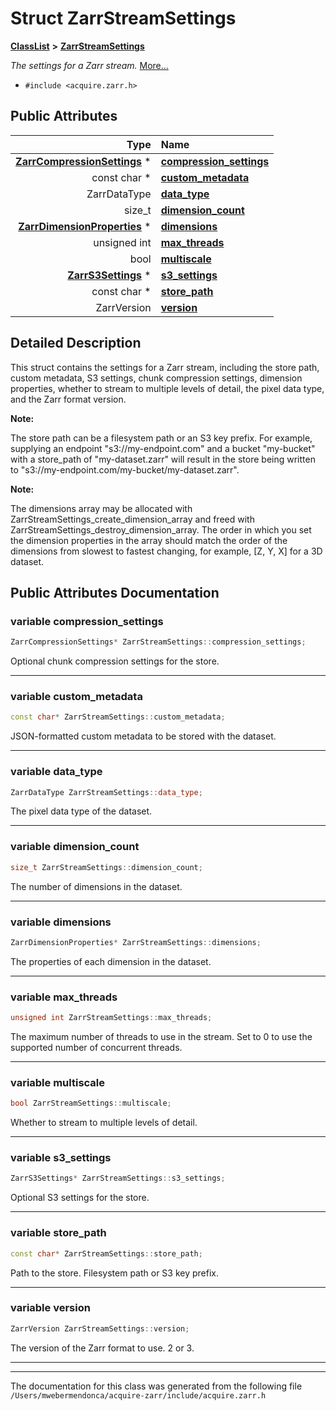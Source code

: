 

# Struct ZarrStreamSettings



[**ClassList**](annotated.md) **>** [**ZarrStreamSettings**](struct_zarr_stream_settings.md)



_The settings for a Zarr stream._ [More...](#detailed-description)

* `#include <acquire.zarr.h>`





















## Public Attributes

| Type | Name |
| ---: | :--- |
|  [**ZarrCompressionSettings**](struct_zarr_compression_settings.md) \* | [**compression\_settings**](#variable-compression_settings)  <br> |
|  const char \* | [**custom\_metadata**](#variable-custom_metadata)  <br> |
|  ZarrDataType | [**data\_type**](#variable-data_type)  <br> |
|  size\_t | [**dimension\_count**](#variable-dimension_count)  <br> |
|  [**ZarrDimensionProperties**](struct_zarr_dimension_properties.md) \* | [**dimensions**](#variable-dimensions)  <br> |
|  unsigned int | [**max\_threads**](#variable-max_threads)  <br> |
|  bool | [**multiscale**](#variable-multiscale)  <br> |
|  [**ZarrS3Settings**](struct_zarr_s3_settings.md) \* | [**s3\_settings**](#variable-s3_settings)  <br> |
|  const char \* | [**store\_path**](#variable-store_path)  <br> |
|  ZarrVersion | [**version**](#variable-version)  <br> |












































## Detailed Description


This struct contains the settings for a Zarr stream, including the store path, custom metadata, S3 settings, chunk compression settings, dimension properties, whether to stream to multiple levels of detail, the pixel data type, and the Zarr format version. 

**Note:**

The store path can be a filesystem path or an S3 key prefix. For example, supplying an endpoint "s3://my-endpoint.com" and a bucket "my-bucket" with a store\_path of "my-dataset.zarr" will result in the store being written to "s3://my-endpoint.com/my-bucket/my-dataset.zarr". 




**Note:**

The dimensions array may be allocated with ZarrStreamSettings\_create\_dimension\_array and freed with ZarrStreamSettings\_destroy\_dimension\_array. The order in which you set the dimension properties in the array should match the order of the dimensions from slowest to fastest changing, for example, [Z, Y, X] for a 3D dataset. 





    
## Public Attributes Documentation




### variable compression\_settings 

```C++
ZarrCompressionSettings* ZarrStreamSettings::compression_settings;
```



Optional chunk compression settings for the store. 


        

<hr>



### variable custom\_metadata 

```C++
const char* ZarrStreamSettings::custom_metadata;
```



JSON-formatted custom metadata to be stored with the dataset. 


        

<hr>



### variable data\_type 

```C++
ZarrDataType ZarrStreamSettings::data_type;
```



The pixel data type of the dataset. 


        

<hr>



### variable dimension\_count 

```C++
size_t ZarrStreamSettings::dimension_count;
```



The number of dimensions in the dataset. 


        

<hr>



### variable dimensions 

```C++
ZarrDimensionProperties* ZarrStreamSettings::dimensions;
```



The properties of each dimension in the dataset. 


        

<hr>



### variable max\_threads 

```C++
unsigned int ZarrStreamSettings::max_threads;
```



The maximum number of threads to use in the stream. Set to 0 to use the supported number of concurrent threads. 


        

<hr>



### variable multiscale 

```C++
bool ZarrStreamSettings::multiscale;
```



Whether to stream to multiple levels of detail. 


        

<hr>



### variable s3\_settings 

```C++
ZarrS3Settings* ZarrStreamSettings::s3_settings;
```



Optional S3 settings for the store. 


        

<hr>



### variable store\_path 

```C++
const char* ZarrStreamSettings::store_path;
```



Path to the store. Filesystem path or S3 key prefix. 


        

<hr>



### variable version 

```C++
ZarrVersion ZarrStreamSettings::version;
```



The version of the Zarr format to use. 2 or 3. 


        

<hr>

------------------------------
The documentation for this class was generated from the following file `/Users/mwebermendonca/acquire-zarr/include/acquire.zarr.h`

